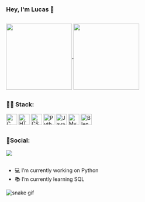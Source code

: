 ### Hey, I'm Lucas 👋

##

<a href="https://github.com/lucasprad05/github-readme-stats">
  <img height="180cm" align="center" src="https://github-readme-stats.vercel.app/api?username=lucasprad05&show_icons=true&theme=codeSTACKr" />
</a>
<a href="https://github.com/lucasprad05/github-readme-stats">
  <img height="180cm" align="center" src="https://github-readme-stats.vercel.app/api/top-langs/?username=lucasprad05&layout=compact&theme=codeSTACKr" />
</a>

##
### 👨‍💻 Stack:
<div style="display: inline_block">
  <img alt="C" height="30" width"50" src="https://img.shields.io/badge/C-00599C?style=for-the-badge&logo=c&logoColor=white">
  <img alt="HTML" height="30" width"50" src="https://img.shields.io/badge/HTML5-E34F26?style=for-the-badge&logo=html5&logoColor=white">
  <img alt="CSS" height="30" width"50" src="https://img.shields.io/badge/CSS3-1572B6?style=for-the-badge&logo=css3&logoColor=white">
  <img alt="Python" height="30" width"50" src="https://img.shields.io/badge/Python-14354C?style=for-the-badge&logo=python&logoColor=white">
  <img alt="Java" height="30" width"100" src="https://img.shields.io/badge/Java-ED8B00?style=for-the-badge&logo=java&logoColor=white"> 
  <img alt="MySQL" height="30" width"50" src="https://img.shields.io/badge/MySQL-00000F?style=for-the-badge&logo=mysql&logoColor=white" />
  <img alt="Blender" height="30" width"50" src="https://img.shields.io/badge/blender-%23F5792A.svg?style=for-the-badge&logo=blender&logoColor=white" />
</div>

##
### 📱Social:
<a href="https://www.linkedin.com/in/lucas-prado-249697251" target="_blank"><img src="https://img.shields.io/badge/LinkedIn-0077B5?style=for-the-badge&logo=linkedin&logoColor=white" target="_blank"> </a>

##

- 💻 I’m currently working on Python
- 📚 I’m currently learning SQL

![snake gif](https://github.com/lucasprad05/lucasprad05/blob/output/github-contribution-grid-snake.gif)
